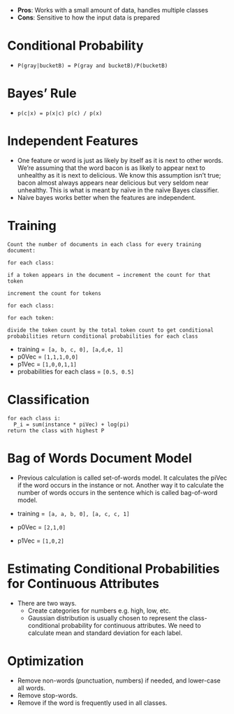 - **Pros**: Works with a small amount of data, handles multiple classes
- **Cons**: Sensitive to how the input data is prepared

# Conditional Probability

- `P(gray|bucketB) = P(gray and bucketB)/P(bucketB)`

# Bayes’ Rule

- `p(c|x) = p(x|c) p(c) / p(x)`

# Independent Features
- One feature or word is just as likely by itself as it is next to other words. We’re assuming that the word bacon is as likely to appear next to unhealthy as it is next to delicious. We know this assumption isn’t true; bacon almost always appears near delicious but very seldom near unhealthy. This is what is meant by naïve in the naïve Bayes classifier.
- Naive bayes works better when the features are independent.

# Training

```
Count the number of documents in each class for every training document:

for each class:

if a token appears in the document → increment the count for that token

increment the count for tokens

for each class:

for each token:

divide the token count by the total token count to get conditional probabilities return conditional probabilities for each class
```
- training =` [a, b, c, 0], [a,d,e, 1]`
- p0Vec = `[1,1,1,0,0]`
- p1Vec = `[1,0,0,1,1]`
- probabilities for each class = `[0.5, 0.5]`

# Classification

```
for each class i:
  P_i = sum(instance * piVec) + log(pi)
return the class with highest P
```

# Bag of Words Document Model

- Previous calculation is called set-of-words model. It calculates the piVec if the word occurs in the instance or not. Another way it to calculate the number of words occurs in the sentence which is called bag-of-word model.

- training =` [a, a, b, 0], [a, c, c, 1]`
- p0Vec = `[2,1,0]`
- p1Vec = `[1,0,2]`

# Estimating Conditional Probabilities for Continuous Attributes
- There are two ways.
  - Create categories for numbers e.g. high, low, etc.
  - Gaussian distribution is usually chosen to represent the class-conditional probability for continuous attributes. We need to calculate mean and standard deviation for each label.

# Optimization
- Remove non-words (punctuation, numbers) if needed, and lower-case all words.
- Remove stop-words.
- Remove if the word is frequently used in all classes.
